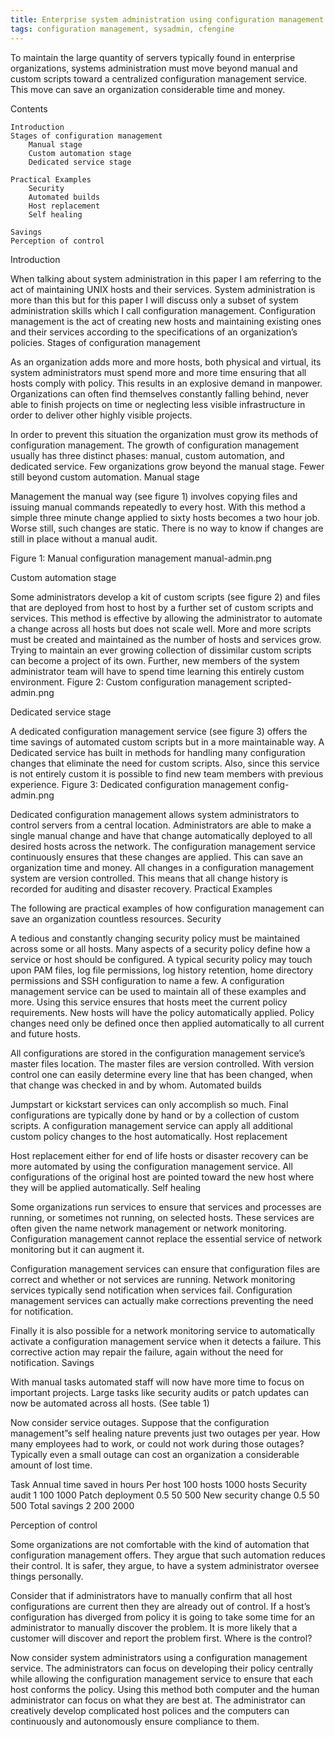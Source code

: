 ```yaml
---
title: Enterprise system administration using configuration management
tags: configuration management, sysadmin, cfengine
---
```


To maintain the large quantity of servers typically found in enterprise organizations, systems administration must move beyond manual and custom scripts toward a centralized configuration management service. This move can save an organization considerable time and money.


Contents

    Introduction
    Stages of configuration management
        Manual stage
        Custom automation stage
        Dedicated service stage

    Practical Examples
        Security
        Automated builds
        Host replacement
        Self healing

    Savings
    Perception of control

Introduction

When talking about system administration in this paper I am referring to the act of maintaining UNIX hosts and their services. System administration is more than this but for this paper I will discuss only a subset of system administration skills which I call configuration management. Configuration management is the act of creating new hosts and maintaining existing ones and their services according to the specifications of an organization’s policies.
Stages of configuration management

As an organization adds more and more hosts, both physical and virtual, its system administrators must spend more and more time ensuring that all hosts comply with policy. This results in an explosive demand in manpower. Organizations can often find themselves constantly falling behind, never able to finish projects on time or neglecting less visible infrastructure in order to deliver other highly visible projects.

In order to prevent this situation the organization must grow its methods of configuration management. The growth of configuration management usually has three distinct phases: manual, custom automation, and dedicated service. Few organizations grow beyond the manual stage. Fewer still beyond custom automation.
Manual stage

Management the manual way (see figure 1) involves copying files and issuing manual commands repeatedly to every host. With this method a simple three minute change applied to sixty hosts becomes a two hour job. Worse still, such changes are static. There is no way to know if changes are still in place without a manual audit.

Figure 1: Manual configuration management manual-admin.png


Custom automation stage

Some administrators develop a kit of custom scripts (see figure 2) and files that are deployed from host to host by a further set of custom scripts and services. This method is effective by allowing the administrator to automate a change across all hosts but does not scale well. More and more scripts must be created and maintained as the number of hosts and services grow. Trying to maintain an ever growing collection of dissimilar custom scripts can become a project of its own. Further, new members of the system administrator team will have to spend time learning this entirely custom environment.
Figure 2: Custom configuration management scripted-admin.png


Dedicated service stage

A dedicated configuration management service (see figure 3) offers the time savings of automated custom scripts but in a more maintainable way. A Dedicated service has built in methods for handling many configuration changes that eliminate the need for custom scripts. Also, since this service is not entirely custom it is possible to find new team members with previous experience.
Figure 3: Dedicated configuration management config-admin.png


Dedicated configuration management allows system administrators to control servers from a central location. Administrators are able to make a single manual change and have that change automatically deployed to all desired hosts across the network. The configuration management service continuously ensures that these changes are applied. This can save an organization time and money. All changes in a configuration management system are version controlled. This means that all change history is recorded for auditing and disaster recovery.
Practical Examples

The following are practical examples of how configuration management can save an organization countless resources.
Security

A tedious and constantly changing security policy must be maintained across some or all hosts. Many aspects of a security policy define how a service or host should be configured. A typical security policy may touch upon PAM files, log file permissions, log history retention, home directory permissions and SSH configuration to name a few. A configuration management service can be used to maintain all of these examples and more. Using this service ensures that hosts meet the current policy requirements. New hosts will have the policy automatically applied. Policy changes need only be defined once then applied automatically to all current and future hosts.

All configurations are stored in the configuration management service’s master files location. The master files are version controlled. With version control one can easily determine every line that has been changed, when that change was checked in and by whom.
Automated builds

Jumpstart or kickstart services can only accomplish so much. Final configurations are typically done by hand or by a collection of custom scripts. A configuration management service can apply all additional custom policy changes to the host automatically.
Host replacement

Host replacement either for end of life hosts or disaster recovery can be more automated by using the configuration management service. All configurations of the original host are pointed toward the new host where they will be applied automatically.
Self healing

Some organizations run services to ensure that services and processes are running, or sometimes not running, on selected hosts. These services are often given the name network management or network monitoring. Configuration management cannot replace the essential service of network monitoring but it can augment it.

Configuration management services can ensure that configuration files are correct and whether or not services are running. Network monitoring services typically send notification when services fail. Configuration management services can actually make corrections preventing the need for notification.

Finally it is also possible for a network monitoring service to automatically activate a configuration management service when it detects a failure. This corrective action may repair the failure, again without the need for notification.
Savings

With manual tasks automated staff will now have more time to focus on important projects. Large tasks like security audits or patch updates can now be automated across all hosts. (See table 1)

Now consider service outages. Suppose that the configuration management”s self healing nature prevents just two outages per year. How many employees had to work, or could not work during those outages? Typically even a small outage can cost an organization a considerable amount of lost time.

Task  Annual time saved in hours
   Per host    100 hosts   1000 hosts
Security audit    1  100   1000
Patch deployment  0.5   50    500
New security change  0.5   50    500
Total savings  2  200   2000


Perception of control

Some organizations are not comfortable with the kind of automation that configuration management offers. They argue that such automation reduces their control. It is safer, they argue, to have a system administrator oversee things personally.

Consider that if administrators have to manually confirm that all host configurations are current then they are already out of control. If a host’s configuration has diverged from policy it is going to take some time for an administrator to manually discover the problem. It is more likely that a customer will discover and report the problem first. Where is the control?

Now consider system administrators using a configuration management service. The administrators can focus on developing their policy centrally while allowing the configuration management service to ensure that each host conforms the policy. Using this method both computer and the human administrator can focus on what they are best at. The administrator can creatively develop complicated host polices and the computers can continuously and autonomously ensure compliance to them.

